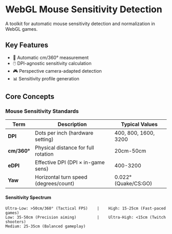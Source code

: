 # WebGL Mouse Sensitivity Detection

A toolkit for automatic mouse sensitivity detection and normalization in WebGL games.

## Key Features

- 🎯 Automatic cm/360° measurement
- 🖱️ DPI-agnostic sensitivity calculation
- 🎮 Perspective camera-adapted detection
- 📊 Sensitivity profile generation

## Core Concepts

### Mouse Sensitivity Standards

| Term         | Description                          | Typical Values       |
|--------------|--------------------------------------|----------------------|
| **DPI**      | Dots per inch (hardware setting)     | 400, 800, 1600, 3200|
| **cm/360°**  | Physical distance for full rotation  | 20cm-50cm            |
| **eDPI**     | Effective DPI (DPI × in-game sens)   | 400-3200             |
| **Yaw**      | Horizontal turn speed (degrees/count)| 0.022° (Quake/CS:GO) |

#### Sensitivity Spectrum
```text
Ultra-Low: >50cm/360° (Tactical FPS)    |    High: 15-25cm (Fast-paced games)
Low: 35-50cm (Precision aiming)         |    Ultra-High: <15cm (Twitch shooters)
Medium: 25-35cm (Balanced gameplay)
